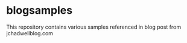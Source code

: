 # blogsamples

This repository contains various samples referenced in blog post from jchadwellblog.com
